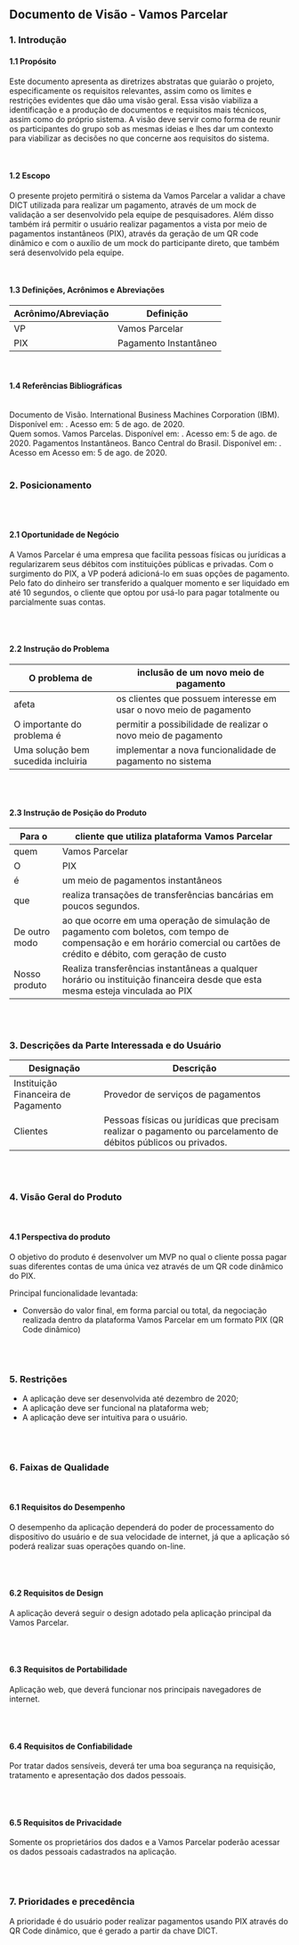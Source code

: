 ## Documento de Visão - Vamos Parcelar

### 1. Introdução

#### 1.1 Propósito

Este documento apresenta as diretrizes abstratas que guiarão o projeto, especificamente os requisitos relevantes, assim como os limites e restrições evidentes que dão uma visão geral. Essa visão viabiliza a identificação e a produção de documentos e requisitos mais técnicos, assim como do próprio sistema.
A visão deve servir como forma de reunir os participantes do grupo sob as mesmas ideias e lhes dar um contexto para viabilizar as decisões no que concerne aos requisitos do sistema.

<br/>

#### 1.2 Escopo

O presente projeto permitirá o sistema da Vamos Parcelar a validar a chave DICT utilizada para realizar um pagamento, através de um mock de validação a ser desenvolvido pela equipe de pesquisadores. Além disso também irá permitir o usuário realizar pagamentos a vista por meio de pagamentos instantâneos (PIX), através da geração de um QR code dinâmico e com o auxílio de um mock do participante direto, que também será desenvolvido pela equipe.

<br/>

#### 1.3 Definições, Acrônimos e Abreviações

| Acrônimo/Abreviação | Definição             |
| ------------------- | --------------------- |
| VP                  | Vamos Parcelar        |
| PIX                 | Pagamento Instantâneo |

<br/>

#### 1.4 Referências Bibliográficas

<br/>
Documento de Visão. International Business Machines Corporation (IBM). Disponível em: <https://www.ibm.com/support/knowledgecenter/pt-br/SSWMEQ_4.0.6/com.ibm.rational.rrm.help.doc/topics/r_vision_doc.html>. Acesso em: 5 de ago. de 2020.

<br/>
Quem somos. Vamos Parcelas. Disponível em: <https://vamosparcelar.com.br/quem-somos/>.  Acesso em: 5 de ago. de 2020.
Pagamentos Instantâneos. Banco Central do Brasil. Disponível em: <https://www.bcb.gov.br/estabilidadefinanceira/pagamentosinstantaneos>. Acesso em Acesso em: 5 de ago. de 2020.

<br/>
<br/>

### 2. Posicionamento

<br/>
<br/>

#### 2.1 Oportunidade de Negócio

A Vamos Parcelar é uma empresa que facilita pessoas físicas ou jurídicas a regularizarem seus débitos com instituições públicas e privadas.
Com o surgimento do PIX, a VP poderá adicioná-lo em suas opções de pagamento. Pelo fato do dinheiro ser transferido a qualquer momento e ser liquidado em até 10 segundos, o cliente que optou por usá-lo para pagar totalmente ou parcialmente suas contas.

<br/>
<br/>

#### 2.2 Instrução do Problema

| O problema de                      | inclusão de um novo meio de pagamento                              |
| ---------------------------------- | ------------------------------------------------------------------ |
| afeta                              | os clientes que possuem interesse em usar o novo meio de pagamento |
| O importante do problema é         | permitir a possibilidade de realizar o novo meio de pagamento      |
| Uma solução bem sucedida incluiria | implementar a nova funcionalidade de pagamento no sistema          |

<br/>
<br/>

#### 2.3 Instrução de Posição do Produto

| Para o        | cliente que utiliza plataforma Vamos Parcelar                                                                                                                             |
| ------------- | ------------------------------------------------------------------------------------------------------------------------------------------------------------------------- |
| quem          | Vamos Parcelar                                                                                                                                                            |
| O             | PIX                                                                                                                                                                       |
| é             | um meio de pagamentos instantâneos                                                                                                                                        |
| que           | realiza transações de transferências bancárias em poucos segundos.                                                                                                        |
| De outro modo | ao que ocorre em uma operação de simulação de pagamento com boletos, com tempo de compensação e em horário comercial ou cartões de crédito e débito, com geração de custo |
| Nosso produto | Realiza transferências instantâneas a qualquer horário ou instituição financeira desde que esta mesma esteja vinculada ao PIX                                             |

<br/>
<br/>

### 3. Descrições da Parte Interessada e do Usuário

| Designação                          | Descrição                                                                                                       |
| ----------------------------------- | --------------------------------------------------------------------------------------------------------------- |
| Instituição Financeira de Pagamento | Provedor de serviços de pagamentos                                                                              |
| Clientes                            | Pessoas físicas ou jurídicas que precisam realizar o pagamento ou parcelamento de débitos públicos ou privados. |

<br/>
<br/>

### 4. Visão Geral do Produto

<br/>

#### 4.1 Perspectiva do produto

O objetivo do produto é desenvolver um MVP no qual o cliente possa pagar suas diferentes contas de uma única vez através de um QR code dinâmico do PIX.

Principal funcionalidade levantada:

- Conversão do valor final, em forma parcial ou total, da negociação realizada dentro da plataforma Vamos Parcelar em um formato PIX (QR Code dinâmico)

<br/>
<br/>

### 5. Restrições

- A aplicação deve ser desenvolvida até dezembro de 2020;
- A aplicação deve ser funcional na plataforma web;
- A aplicação deve ser intuitiva para o usuário.

<br/>
<br/>

### 6. Faixas de Qualidade

<br/>

#### 6.1 Requisitos do Desempenho

O desempenho da aplicação dependerá do poder de processamento do dispositivo do usuário e de sua velocidade de internet, já que a aplicação só poderá realizar suas operações quando on-line.

<br/>
<br/>

#### 6.2 Requisitos de Design

A aplicação deverá seguir o design adotado pela aplicação principal da Vamos Parcelar.

<br/>
<br/>

#### 6.3 Requisitos de Portabilidade

Aplicação web, que deverá funcionar nos principais navegadores de internet.

<br/>
<br/>

#### 6.4 Requisitos de Confiabilidade

Por tratar dados sensíveis, deverá ter uma boa segurança na requisição, tratamento e apresentação dos dados pessoais.

<br/>
<br/>

#### 6.5 Requisitos de Privacidade

Somente os proprietários dos dados e a Vamos Parcelar poderão acessar os dados pessoais cadastrados na aplicação.

<br/>
<br/>

### 7. Prioridades e precedência

A prioridade é do usuário poder realizar pagamentos usando PIX através do QR Code dinâmico, que é gerado a partir da chave DICT.
